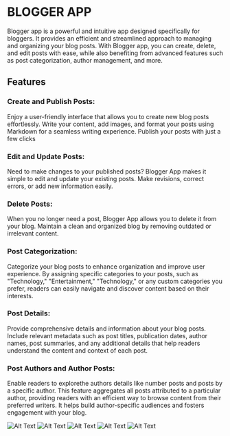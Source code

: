 # BLOGGER APP
Blogger app is a powerful and intuitive app designed specifically for bloggers. It provides an efficient and streamlined approach to managing and organizing your blog posts. With Blogger app, you can create, delete, and edit posts with ease, while also benefiting from advanced features such as post categorization, author management, and more.

## Features
### Create and Publish Posts: 
Enjoy a user-friendly interface that allows you to create new blog posts effortlessly. Write your content, add images, and format your posts using Markdown for a seamless writing experience. Publish your posts with just a few clicks

### Edit and Update Posts:
Need to make changes to your published posts? Blogger App makes it simple to edit and update your existing posts. Make revisions, correct errors, or add new information easily.

### Delete Posts: 
When you no longer need a post, Blogger App allows you to delete it from your blog. Maintain a clean and organized blog by removing outdated or irrelevant content.

###  Post Categorization:
Categorize your blog posts to enhance organization and improve user experience. By assigning specific categories to your posts, such as "Technology," "Entertainment," "Technology," or any custom categories you prefer, readers can easily navigate and discover content based on their interests.
 
### Post Details:
Provide comprehensive details and information about your blog posts. Include relevant metadata such as post titles, publication dates, author names, post summaries, and any additional details that help readers understand the content and context of each post.

###  Post Authors and Author Posts:
Enable readers to explorethe authors details like number posts and  posts  by a specific author. This feature aggregates all posts attributed to a particular author, providing readers with an efficient way to browse content from their preferred writers. It helps build author-specific audiences and fosters engagement with your blog.


![Alt Text](https://i.imgur.com/MXEX8VW.png)
![Alt Text](https://i.imgur.com/H5VV5pu.png)
![Alt Text](https://i.imgur.com/zYo9Onf)
![Alt Text](https://i.imgur.com/a1qdZAi.png)
![Alt Text](https://i.imgur.com/5uHWdPu.png)


